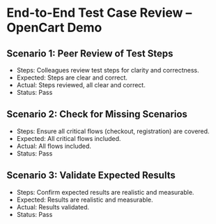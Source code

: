 # End-to-End Test Case Review – OpenCart Demo

## Scenario 1: Peer Review of Test Steps
- Steps: Colleagues review test steps for clarity and correctness.
- Expected: Steps are clear and correct.
- Actual: Steps reviewed, all clear and correct.
- Status: Pass

## Scenario 2: Check for Missing Scenarios
- Steps: Ensure all critical flows (checkout, registration) are covered.
- Expected: All critical flows included.
- Actual: All flows included.
- Status: Pass

## Scenario 3: Validate Expected Results
- Steps: Confirm expected results are realistic and measurable.
- Expected: Results are realistic and measurable.
- Actual: Results validated.
- Status: Pass
